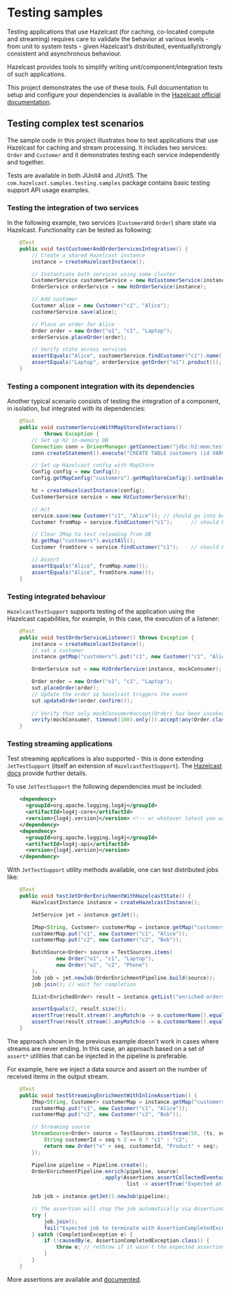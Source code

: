 # Testing samples

Testing applications that use Hazelcast (for caching, co-located compute and streaming) requires care to validate the behavior at various levels - from
unit to system tests - given Hazelcast’s distributed, eventually/strongly consistent and asynchronous behaviour.

Hazelcast provides tools to simplify writing unit/component/integration tests of such applications.

This project demonstrates the use of these tools. Full documentation to setup and configure your dependencies is available in the [Hazelcast official documentation](https://docs.hazelcast.com/hazelcast/latest/test/testing-apps).

## Testing complex test scenarios

The sample code in this project illustrates how to test applications that use Hazelcast for caching and stream processing. It includes two services: `Order` and `Customer` and it demonstrates testing each service independently and together.

Tests are available in both JUnit4 and JUnit5. The `com.hazelcast.samples.testing.samples` package contains basic testing support API usage examples.

### Testing the integration of two services

In the following example, two services (`Customer`and `Order`) share state via Hazelcast. Functionality can be tested as
following:

```java
    @Test
    public void testCustomerAndOrderServicesIntegration() {
        // Create a shared Hazelcast instance
        instance = createHazelcastInstance();

        // Instantiate both services using same cluster
        CustomerService customerService = new HzCustomerService(instance);
        OrderService orderService = new HzOrderService(instance);

        // Add customer
        Customer alice = new Customer("c1", "Alice");
        customerService.save(alice);

        // Place an order for Alice
        Order order = new Order("o1", "c1", "Laptop");
        orderService.placeOrder(order);

        // Verify state across services
        assertEquals("Alice", customerService.findCustomer("c1").name());
        assertEquals("Laptop", orderService.getOrder("o1").product());
    }
```

### Testing a component integration with its dependencies

Another typical scenario consists of testing the integration of a component, in isolation, but integrated with its dependencies:

```java
    @Test
    public void customerServiceWithMapStoreInteractions()
            throws Exception {
        // Set up H2 in-memory DB
        Connection conn = DriverManager.getConnection("jdbc:h2:mem:test;DB_CLOSE_DELAY=-1");
        conn.createStatement().execute("CREATE TABLE customers (id VARCHAR PRIMARY KEY, name VARCHAR)");

        // Set up Hazelcast config with MapStore
        Config config = new Config();
        config.getMapConfig("customers").getMapStoreConfig().setEnabled(true).setImplementation(new CustomerMapStore(conn));

        hz = createHazelcastInstance(config);
        CustomerService service = new HzCustomerService(hz);

        // Act
        service.save(new Customer("c1", "Alice")); // should go into both IMap and DB
        Customer fromMap = service.findCustomer("c1");      // should be from IMap

        // Clear IMap to test reloading from DB
        hz.getMap("customers").evictAll();
        Customer fromStore = service.findCustomer("c1");    // should be reloaded from H2

        // Assert
        assertEquals("Alice", fromMap.name());
        assertEquals("Alice", fromStore.name());
    }

```

### Testing integrated behaviour

`HazelcastTestSupport` supports testing of the application using the Hazelcast capabilities, for example, in this case, the
execution of a listener:

```java
    @Test
    public void testOrderServiceListener() throws Exception {
        instance = createHazelcastInstance();
        // set a customer
        instance.getMap("customers").put("c1", new Customer("c1", "Alice"));

        OrderService sut = new HzOrderService(instance, mockConsumer);

        Order order = new Order("o1", "c1", "Laptop");
        sut.placeOrder(order);
        // Update the order so hazelcast triggers the event
        sut.updateOrder(order.confirm());
        
        // Verify that only mockConsumer#accept(Order) has been invoked, within 100ms
        verify(mockConsumer, timeout(100).only()).accept(any(Order.class));
    }
```

### Testing streaming applications

Test streaming applications is also supported - this is done extending `JetTestSupport` (itself an extension
of `HazelcastTestSupport`). The [Hazelcast docs](https://docs.hazelcast.com/hazelcast/latest/test/testing-streaming) provide further details.

To use `JetTestSupport` the following dependencies must be included:

```xml
    <dependency>
      <groupId>org.apache.logging.log4j</groupId>
      <artifactId>log4j-core</artifactId>
      <version>{log4j.version}</version> <!-- or whatever latest you want -->
    </dependency>
    <dependency>
      <groupId>org.apache.logging.log4j</groupId>
      <artifactId>log4j-api</artifactId>
      <version>{log4j.version}</version>
    </dependency>
```

With `JetTestSupport` utility methods available, one can test distributed jobs like:

```java
    @Test
    public void testJetOrderEnrichmentWithHazelcastState() {
        HazelcastInstance instance = createHazelcastInstance();

        JetService jet = instance.getJet();

        IMap<String, Customer> customerMap = instance.getMap("customers");
        customerMap.put("c1", new Customer("c1", "Alice"));
        customerMap.put("c2", new Customer("c2", "Bob"));

        BatchSource<Order> source = TestSources.items(
                new Order("o1", "c1", "Laptop"),
                new Order("o2", "c2", "Phone")
        );
        Job job = jet.newJob(OrderEnrichmentPipeline.build(source));
        job.join(); // wait for completion

        IList<EnrichedOrder> result = instance.getList("enriched-orders");

        assertEquals(2, result.size());
        assertTrue(result.stream().anyMatch(o -> o.customerName().equals("Alice")));
        assertTrue(result.stream().anyMatch(o -> o.customerName().equals("Bob")));
    }
```

The approach shown in the previous example doesn't work in cases where streams are never ending.
In this case, an approach based on a set of `assert*` utilities that can be injected in the pipeline is preferable.

For example, here we inject a data source and assert on the number of received items in the output stream.

```java
    @Test
    public void testStreamingEnrichmentWithInlineAssertion() {
        IMap<String, Customer> customerMap = instance.getMap("customers");
        customerMap.put("c1", new Customer("c1", "Alice"));
        customerMap.put("c2", new Customer("c2", "Bob"));

        // Streaming source
        StreamSource<Order> source = TestSources.itemStream(50, (ts, seq) -> {
            String customerId = seq % 2 == 0 ? "c1" : "c2";
            return new Order("o" + seq, customerId, "Product" + seq);
        });

        Pipeline pipeline = Pipeline.create();
        OrderEnrichmentPipeline.enrich(pipeline, source)
                               .apply(Assertions.assertCollectedEventually(5,
                                       list -> assertTrue("Expected at least 10 enriched orders", list.size() >= 10)));

        Job job = instance.getJet().newJob(pipeline);

        // The assertion will stop the job automatically via AssertionCompletedException by assertCollectedEventually
        try {
            job.join();
            fail("Expected job to terminate with AssertionCompletedException");
        } catch (CompletionException e) {
            if (!causedBy(e, AssertionCompletedException.class)) {
                throw e; // rethrow if it wasn't the expected assertion exit
            }
        }
    }
```

More assertions are available and [documented](https://docs.hazelcast.com/hazelcast/5.5/test/testing#assertions). 